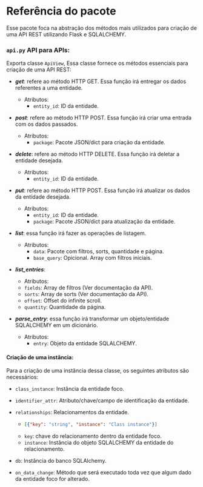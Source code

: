 # Referência do pacote

Esse pacote foca na abstração dos métodos mais utilizados para criação de uma API REST utilizando Flask e SQLALCHEMY.

### `api.py` API para APIs:

Exporta classe `ApiView`, Essa classe fornece os métodos essenciais para criação de uma API REST:

- ***get***: refere ao método HTTP GET. Essa função irá entregar os dados referentes a uma entidade.
    - Atributos:
        - `entity_id`: ID da entidade.


- ***post***: refere ao método HTTP POST. Essa função irá criar uma entrada com os dados passados.
    - Atributos:
        - `package`: Pacote JSON/dict para criação da entidade.

- ***delete***: refere ao método HTTP DELETE. Essa função irá deletar a entidade desejada.
    - Atributos:
        - `entity_id`: ID da entidade.

- ***put***: refere ao método HTTP POST. Essa função irá atualizar os dados da entidade desejada.
    - Atributos:
        - `entity_id`: ID da entidade.
        - `package`: Pacote JSON/dict para atualização da entidade.

- ***list***: essa função irá fazer as operações de
  listagem.
    - Atributos:
        - `data`: Pacote com filtros, sorts, quantidade e página.
        - `base_query`: Opicional. Array com filtros iniciais.

- ***list_entries***: 
    - Atributos:
    - `fields`: Array de filtros (Ver documentação da API).
    - `sorts`: Array de sorts (Ver documentação da API).
    - `offset`: Offset do infinite scroll.
    - `quantity`: Quantidade da página.

- ***parse_entry***: essa função irá transformar um objeto/entidade SQLALCHEMY em um dicionário.
    - Atributos:
        - `entry`: Objeto da entidade SQLALCHEMY.

#### Criação de uma instância:

Para a criação de uma instância dessa classe, os seguintes atributos são necessários:

- `class_instance`: Instância da entidade foco.
- `identifier_attr`: Atributo/chave/campo de identificação da entidade.
- `relationships`: Relacionamentos da entidade.
  - ```json
    [{"key": "string", "instance": "Class instance"}]
    ```
  - `key`: chave do relacionamento dentro da entidade foco.
  - `instance`: Instância do objeto SQLALCHEMY da entidade do relacionamento.
    
- `db`: Instância do banco SQLAlchemy.
- `on_data_change`: Método que será executado toda vez que algum dado da entidade foco for alterado.
